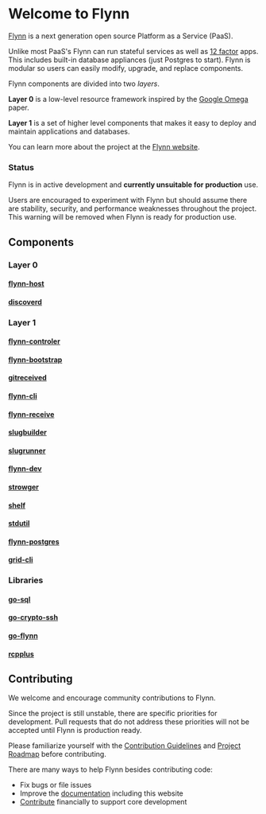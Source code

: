 # Welcome to Flynn

[Flynn](https://flynn.io) is a next generation open source Platform as a Service (PaaS).

Unlike most PaaS's Flynn can run stateful services as well as [12 factor](http://12factor.net/) apps. This includes built-in database appliances (just Postgres to start). Flynn is modular so users can easily modify, upgrade, and replace components.

Flynn components are divided into two _layers_. 

**Layer 0** is a low-level resource framework inspired by the [Google Omega](http://eurosys2013.tudos.org/wp-content/uploads/2013/paper/Schwarzkopf.pdf) paper. 

**Layer 1** is a set of higher level components that makes it easy to deploy and maintain applications and databases.

You can learn more about the project at the [Flynn website](https://flynn.io).

### Status

Flynn is in active development and **currently unsuitable for production** use. 

Users are encouraged to experiment with Flynn but should assume there are stability, security, and performance weaknesses throughout the project. This warning will be removed when Flynn is ready for production use.

## Components

### Layer 0

#### [flynn-host](https://github.com/flynn/flynn-host)

#### [discoverd](https://github.com/flynn/discoverd)

### Layer 1

#### [flynn-controler](https://github.com/flynn/flynn-controller)

#### [flynn-bootstrap](https://github.com/flynn/flynn-bootstrap)

#### [gitreceived](https://github.com/flynn/gitreceived)

#### [flynn-cli](https://github.com/flynn/flynn-cli)

#### [flynn-receive](https://github.com/flynn/flynn-receive)

#### [slugbuilder](https://github.com/flynn/slugbuilder)

#### [slugrunner](https://github.com/flynn/slugrunner)

#### [flynn-dev](https://github.com/flynn/flynn-dev)

#### [strowger](https://github.com/flynn/strowger)

#### [shelf](https://github.com/flynn/shelf)

#### [stdutil](https://github.com/flynn/stdutil)

#### [flynn-postgres](https://github.com/flynn/flynn-postgres)

#### [grid-cli](https://github.com/flynn/grid-cli)

### Libraries

#### [go-sql](https://github.com/flynn/gosql)

#### [go-crypto-ssh](https://github.com/flynn/go-crypto-ssh)

#### [go-flynn](https://github.com/flynn/go-flynn)

#### [rcpplus](https://github.com/flynn/rcpplus)

## Contributing

We welcome and encourage community contributions to Flynn.

Since the project is still unstable, there are specific priorities for development. Pull requests that do not address these priorities will not be accepted until Flynn is production ready.

Please familiarize yourself with the [Contribution Guidelines](https://flynn.io/docs/contributing) and [Project Roadmap](https://flynn.io/docs/roadmap) before contributing.

There are many ways to help Flynn besides contributing code:

 - Fix bugs or file issues
 - Improve the [documentation](https://github.com/flynn/flynn.io) including this website
 - [Contribute](https://flynn.io/#sponsor) financially to support core development
